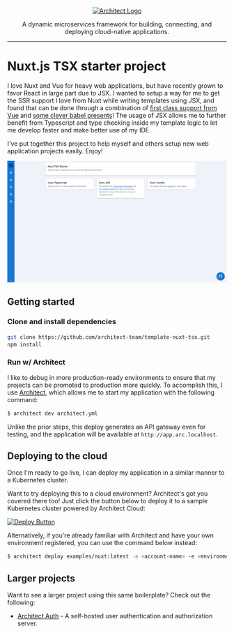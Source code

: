 <p align="center">
  <a href="//architect.io" target="blank"><img src="https://docs.architect.io/img/logo.svg" width="320" alt="Architect Logo" /></a>
</p>

<p align="center">
  A dynamic microservices framework for building, connecting, and deploying cloud-native applications.
</p>

---

# Nuxt.js TSX starter project

I love Nuxt and Vue for heavy web applications, but have recently grown to favor React in large part due to JSX. I wanted to setup a way for me to get the SSR support I love from Nuxt while writing templates using JSX, and found that can be done through a combination of [first class support from Vue](https://vuejs.org/v2/guide/render-function.html#JSX) and [some clever babel presents](https://github.com/vuejs/jsx)! The usage of JSX allows me to further benefit from Typescript and type checking inside my template logic to let me develop faster and make better use of my IDE.

I've put together this project to help myself and others setup new web application projects easily. Enjoy!

![Screenshot](./screenshot.png)

## Getting started

### Clone and install dependencies

```sh
git clone https://github.com/architect-team/template-nuxt-tsx.git
npm install
```

### Run w/ Architect

I like to debug in more production-ready environments to ensure that my projects can be promoted to production more quickly. To accomplish this, I use [Architect](http://docs.architect.io/), which allows me to start my application with the following command:

```sh
$ architect dev architect.yml
```

Unlike the prior steps, this deploy generates an API gateway even for testing, and the application will be available at `http://app.arc.localhost`.

## Deploying to the cloud

Once I'm ready to go live, I can deploy my application in a similar manner to a Kubernetes cluster.

Want to try deploying this to a cloud environment? Architect's got you covered there too! Just click the button below to deploy it to a sample Kubernetes cluster powered by Architect Cloud:

[![Deploy Button](https://docs.architect.io/deploy-button.svg)](https://cloud.architect.io/examples/components/nuxt/deploy?tag=latest&interface=app%3Aapp)

Alternatively, if you're already familiar with Architect and have your own environment registered, you can use the command below instead:

```sh
$ architect deploy examples/nuxt:latest -a <account-name> -e <environment-name> -i app:app
```


## Larger projects

Want to see a larger project using this same boilerplate? Check out the following:

- [Architect Auth](https://github.com/architect-team/architect-auth) - A self-hosted user authentication and authorization server.

